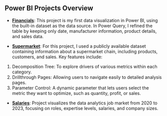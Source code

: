 ## Power BI Projects Overview

- **[Financials](PowerBI/Financials)**: This project is my first data visualization in Power BI, using the built-in dataset as the data source. 
In Power Query, I refined the table by keeping only date, manufacturer information, product details, and sales data.

- **[Supermarket](PowerBI/Supermarket)**: For this project, I used a publicly available dataset containing information about a supermarket
chain, including products, customers, and sales. Key features include:
1. Decomposition Tree: To explore drivers of various metrics within each category.
2. Drillthrough Pages: Allowing users to navigate easily to detailed analysis pages.
3. Parameter Control: A dynamic parameter that lets users select the metric they want to optimize, such as quantity, profit, or sales.

- **[Salaries](PowerBI/Salaries)**: Project visualizes the data analytics job market from 2020 to 2023, focusing on roles, 
expertise levels, salaries, and company sizes.
